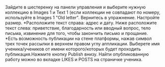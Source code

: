 Зайдите в шестеренку на панели управления и выберите нужную коллекцию в Images 1 и Text 1 (если коллекции не совпадают по номеру, используйте в Images 1 "Old letter". Вернитесь в упражнение. Настройте размер.
*Расположите текст справа: адрес и дату.
Ниже расположите текст слева: приветствие, благодарность или вводный вопрос, тело письма, извинение для того, чтобы закончить письмо и прощание.
*Есть возможность публикации на стене платформы, нажав символ трех точек рассылки в верхнем правом углу аппликации. Выберете имя ученика/учеников от имени которого/которых будет проходить публикация.Нажмите кнопку Publish внизу. Найти опубликованную работу можно во вкладке LIKES и POSTS на страничке ученика.
